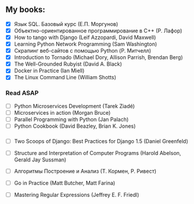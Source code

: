 ## My books:

- [x] Язык SQL. Базовый курс (Е.П. Моргунов)
- [x] Объектно-ориентированное программирование в С++ (Р. Лафор)
- [x] How to tango with Django (Leif Azzopardi, David Maxwell)
- [x] Learning Python Network Programming (Sam Washington)
- [x] Скрапинг веб-сайтов с помощью Python (Р. Митчелл)
- [x] Introduction to Tornado (Michael Dory, Allison Parrish, Brendan Berg)
- [x] The Well-Grounded Rubyist (David A. Black)
- [x] Docker in Practice (Ian Miell)
- [x] The Linux Command Line (William Shotts)

### Read ASAP
- [ ] Python Microservices Development (Tarek Ziadé)
- [ ] Microservices in action (Morgan Bruce)
- [ ] Parallel Programming with Python (Jan Palach)
- [ ] Python Cookbook (David Beazley, Brian K. Jones)
###
- [ ] Two Scoops of Django: Best Practices for Django 1.5 (Daniel Greenfeld)
- [ ] Structure and Interpretation of Computer Programs (Harold Abelson, Gerald Jay Sussman)
- [ ] Алгоритмы Построение и Анализ (Т. Кормен, Р. Ривест)
- [ ] Go in Practice (Matt Butcher, Matt Farina)
- [ ] Mastering Regular Expressions (Jeffrey E. F. Friedl)

